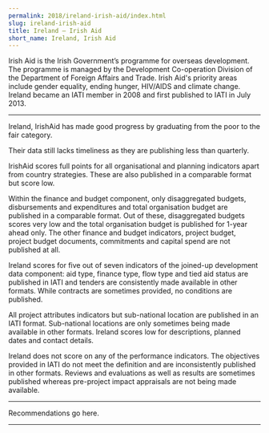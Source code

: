 ```yaml
---
permalink: 2018/ireland-irish-aid/index.html
slug: ireland-irish-aid
title: Ireland – Irish Aid
short_name: Ireland, Irish Aid
---
```


Irish Aid is the Irish Government’s programme for overseas development. The programme is managed by the Development Co-operation Division of the Department of Foreign Affairs and Trade. Irish Aid's priority areas include gender equality, ending hunger, HIV/AIDS and climate change. Ireland became an IATI member in 2008 and first published to IATI in July 2013.

---

Ireland, IrishAid has made good progress by graduating from the poor to the fair category. 

Their data still lacks timeliness as they are publishing less than quarterly. 

IrishAid scores full points for all organisational and planning indicators apart from country strategies. These are also published in a comparable format but score low. 

Within the finance and budget component, only disaggregated budgets, disbursements and expenditures and total organisation budget are published in a comparable format. Out of these, disaggregated budgets scores very low and the total organisation budget is published for 1-year ahead only. The other finance and budget indicators, project budget, project budget documents, commitments and capital spend are not published at all. 

Ireland scores for five out of seven indicators of the joined-up development data component: aid type, finance type, flow type and tied aid status are published in IATI and tenders are consistently made available in other formats. While contracts are sometimes provided, no conditions are published. 

All project attributes indicators but sub-national location are published in an IATI format. Sub-national locations are only sometimes being made available in other formats. Ireland scores low for descriptions, planned dates and contact details. 

Ireland does not score on any of the performance indicators. The objectives provided in IATI do not meet the definition and are inconsistently published in other formats. Reviews and evaluations as well as results are sometimes published whereas pre-project impact appraisals are not being made available. 


---

Recommendations go here.

---

